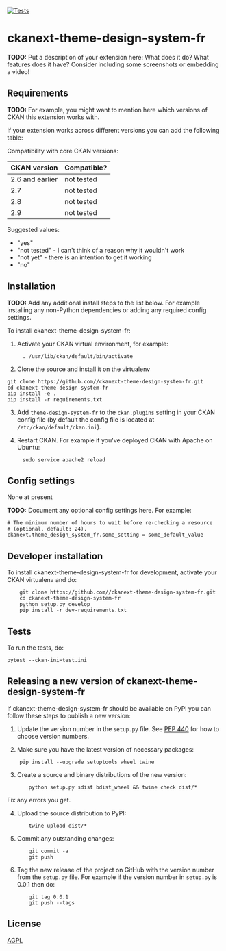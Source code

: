 [![Tests](https://github.com//ckanext-theme-design-system-fr/workflows/Tests/badge.svg?branch=main)](https://github.com//ckanext-theme-design-system-fr/actions)

# ckanext-theme-design-system-fr

**TODO:** Put a description of your extension here:  What does it do? What features does it have? Consider including some screenshots or embedding a video!


## Requirements

**TODO:** For example, you might want to mention here which versions of CKAN this
extension works with.

If your extension works across different versions you can add the following table:

Compatibility with core CKAN versions:

| CKAN version    | Compatible?   |
| --------------- | ------------- |
| 2.6 and earlier | not tested    |
| 2.7             | not tested    |
| 2.8             | not tested    |
| 2.9             | not tested    |

Suggested values:

* "yes"
* "not tested" - I can't think of a reason why it wouldn't work
* "not yet" - there is an intention to get it working
* "no"


## Installation

**TODO:** Add any additional install steps to the list below.
   For example installing any non-Python dependencies or adding any required
   config settings.

To install ckanext-theme-design-system-fr:

1. Activate your CKAN virtual environment, for example:
```
     . /usr/lib/ckan/default/bin/activate
```
2. Clone the source and install it on the virtualenv
```
git clone https://github.com//ckanext-theme-design-system-fr.git
cd ckanext-theme-design-system-fr
pip install -e .
pip install -r requirements.txt
```

3. Add `theme-design-system-fr` to the `ckan.plugins` setting in your CKAN
   config file (by default the config file is located at
   `/etc/ckan/default/ckan.ini`).

4. Restart CKAN. For example if you've deployed CKAN with Apache on Ubuntu:
```
     sudo service apache2 reload
```

## Config settings

None at present

**TODO:** Document any optional config settings here. For example:

	# The minimum number of hours to wait before re-checking a resource
	# (optional, default: 24).
	ckanext.theme_design_system_fr.some_setting = some_default_value


## Developer installation

To install ckanext-theme-design-system-fr for development, activate your CKAN virtualenv and
do:
```
    git clone https://github.com//ckanext-theme-design-system-fr.git
    cd ckanext-theme-design-system-fr
    python setup.py develop
    pip install -r dev-requirements.txt
```

## Tests

To run the tests, do:

    pytest --ckan-ini=test.ini


## Releasing a new version of ckanext-theme-design-system-fr

If ckanext-theme-design-system-fr should be available on PyPI you can follow these steps to publish a new version:

1. Update the version number in the `setup.py` file. See [PEP 440](http://legacy.python.org/dev/peps/pep-0440/#public-version-identifiers) for how to choose version numbers.

2. Make sure you have the latest version of necessary packages:
```
    pip install --upgrade setuptools wheel twine
```
3. Create a source and binary distributions of the new version:
```
       python setup.py sdist bdist_wheel && twine check dist/*
```
   Fix any errors you get.

4. Upload the source distribution to PyPI:
```
       twine upload dist/*
```
5. Commit any outstanding changes:
```
       git commit -a
       git push
```
6. Tag the new release of the project on GitHub with the version number from
   the `setup.py` file. For example if the version number in `setup.py` is
   0.0.1 then do:
```
       git tag 0.0.1
       git push --tags
```
## License

[AGPL](https://www.gnu.org/licenses/agpl-3.0.en.html)

